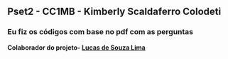 ## Pset2 - CC1MB - Kimberly Scaldaferro Colodeti

### Eu fiz os códigos com base no pdf com as perguntas 


**Colaborador do projeto- [Lucas de Souza Lima](https://github.com/Desl137/)**
